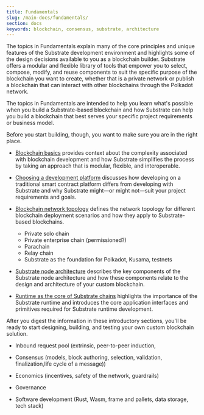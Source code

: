 ```yaml
---
title: Fundamentals
slug: /main-docs/fundamentals/
section: docs
keywords: blockchain, consensus, substrate, architecture
---
```


The topics in Fundamentals explain many of the core principles and unique features of the Substrate development environment and highlights some of the design decisions available to you as a blockchain builder. 
Substrate offers a modular and flexible library of tools that empower you to select, compose, modify, and reuse components to suit the specific purpose of the blockchain you want to create, whether that is a private network or publish a blockchain that can interact with other blockchains through the Polkadot network.

The topics in Fundamentals are intended to help you learn what's possible when you build a Substrate-based blockchain and how Substrate can help you build a blockchain that best serves your specific project requirements or business model.

Before you start building, though, you want to make sure you are in the right place.

* [Blockchain basics](main-docs/02-fundamentals/blockchain-basics.md) provides context about the complexity associated with blockchain development and how Substrate simplifies the process by taking an approach that is modular, flexible, and interoperable.

* [Choosing a development platform](main-docs/01-why-substrate/choose-a-dev-platform.md) discusses how developing on a traditional smart contract platform differs from developing with Substrate and why Substrate might—or might not—suit your project requirements and goals.

* [Blockchain network topology]() defines the network topology for different blockchain deployment scenarios and how they apply to Substrate-based blockchains. 
  - Private solo chain
  - Private enterprise chain (permissioned?)
  - Parachain
  - Relay chain
  - Substrate as the foundation for Polkadot, Kusama, testnets

* [Substrate node architecture](main-docs/02-fundamentals/substrate-client.md) describes the key components of the Substrate node architecture and how these components relate to the design and architecture of your custom blockchain.

* [Runtime as the core of Substrate chains](main-docs/02-fundamentals/runtime.md) highlights the importance of the Substrate runtime and introduces the core application interfaces and primitives required for Substrate runtime development.

After you digest the information in these introductory sections, you'll be ready to start designing, building, and testing your own custom blockchain solution.

- Inbound request pool (extrinsic, peer-to-peer induction, 

- Consensus (models, block authoring, selection, validation, finalization,life cycle of a message))

- Economics (incentives, safety of the network, guardrails)

- Governance 

- Software development (Rust, Wasm, frame and pallets, data storage, tech stack)
